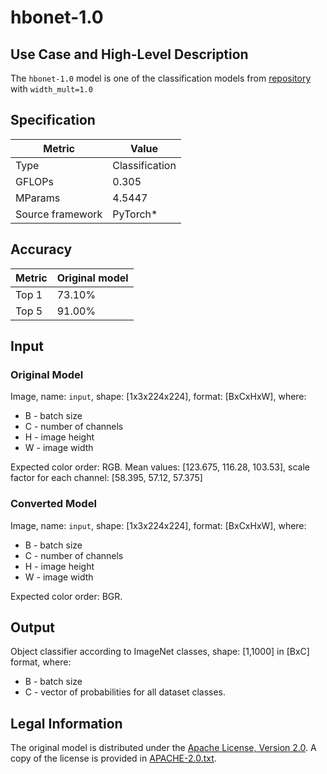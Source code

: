 # hbonet-1.0

## Use Case and High-Level Description

The `hbonet-1.0` model is one of the classification models from [repository](https://github.com/d-li14/HBONet) with `width_mult=1.0`

## Specification

| Metric            | Value         |
|-------------------|---------------|
| Type              | Classification|
| GFLOPs            | 0.305         |
| MParams           | 4.5447        |
| Source framework  | PyTorch\*     |

## Accuracy

| Metric | Original model |
| ------ | -------------- |
| Top 1  | 73.10%          |
| Top 5  | 91.00%          |

## Input

### Original Model

Image, name: `input`, shape: [1x3x224x224], format: [BxCxHxW], where:

- B - batch size
- C - number of channels
- H - image height
- W - image width

 Expected color order: RGB.
 Mean values: [123.675, 116.28, 103.53], scale factor for each channel: [58.395, 57.12, 57.375]

### Converted Model

Image, name: `input`, shape: [1x3x224x224], format: [BxCxHxW], where:

- B - batch size
- C - number of channels
- H - image height
- W - image width

Expected color order: BGR.

## Output

Object classifier according to ImageNet classes, shape: [1,1000] in [BxC] format, where:

- B - batch size
- C - vector of probabilities for all dataset classes.

## Legal Information

The original model is distributed under the
[Apache License, Version 2.0](https://raw.githubusercontent.com/d-li14/HBONet/master/LICENSE).
A copy of the license is provided in [APACHE-2.0.txt](../licenses/APACHE-2.0.txt).
